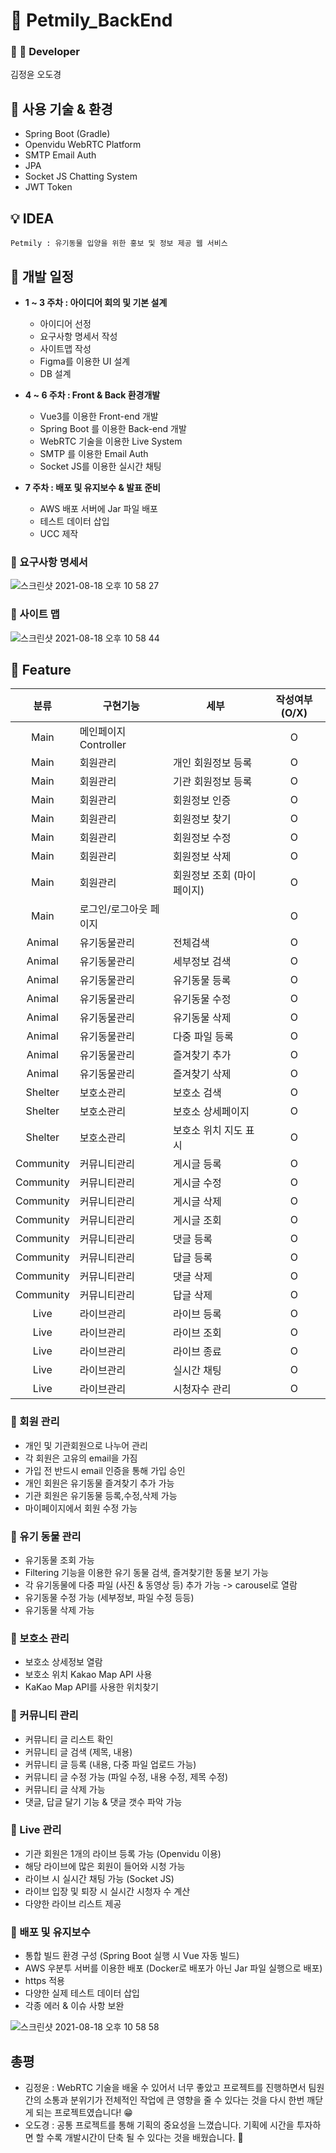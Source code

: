 # 🐶 Petmily_BackEnd

### 👨‍ 👧‍ Developer

김정윤
오도경

## 📑 사용 기술 & 환경

- Spring Boot (Gradle)
- Openvidu WebRTC Platform
- SMTP Email Auth
- JPA
- Socket JS Chatting System
- JWT Token

## 💡 IDEA

```
Petmily : 유기동물 입양을 위한 홍보 및 정보 제공 웹 서비스
```

## 📆 개발 일정

- <Strong>1 ~ 3 주차 : 아이디어 회의 및 기본 설계</Strong>
    - 아이디어 선정
    - 요구사항 명세서 작성
    - 사이트맵 작성
    - Figma를 이용한 UI 설계
    - DB 설계


- <Strong>4 ~ 6 주차 : Front & Back 환경개발</Strong>
    - Vue3를 이용한 Front-end 개발
    - Spring Boot 를 이용한 Back-end 개발
    - WebRTC 기술을 이용한 Live System
    - SMTP 를 이용한 Email Auth
    - Socket JS를 이용한 실시간 채팅


- <Strong>7 주차 : 배포 및 유지보수 & 발표 준비</Strong>
    - AWS 배포 서버에 Jar 파일 배포
    - 테스트 데이터 삽입
    - UCC 제작

### 🧾 요구사항 명세서

![스크린샷 2021-08-18 오후 10 58 27](https://user-images.githubusercontent.com/48318620/129913357-a7370895-ddf8-441b-951f-8824c84c0585.png)

### 🧾 사이트 맵

![스크린샷 2021-08-18 오후 10 58 44](https://user-images.githubusercontent.com/48318620/129913370-43564b6e-628e-4c84-991c-04a9ecee64ef.png)

## 📌 Feature

|분류|구현기능|세부|작성여부(O/X)|
|:---:|---|---|:---:|
|Main|메인페이지 Controller||O|
|Main|회원관리|개인 회원정보 등록|O|
|Main|회원관리|기관 회원정보 등록|O|
|Main|회원관리|회원정보 인증|O|
|Main|회원관리|회원정보 찾기|O|
|Main|회원관리|회원정보 수정|O|
|Main|회원관리|회원정보 삭제|O|
|Main|회원관리|회원정보 조회 (마이페이지)|O|
|Main|로그인/로그아웃 페이지||O|
|Animal|유기동물관리|전체검색|O|
|Animal|유기동물관리|세부정보 검색|O|
|Animal|유기동물관리|유기동물 등록|O|
|Animal|유기동물관리|유기동물 수정|O|
|Animal|유기동물관리|유기동물 삭제|O|
|Animal|유기동물관리|다중 파일 등록|O|
|Animal|유기동물관리|즐겨찾기 추가|O|
|Animal|유기동물관리|즐겨찾기 삭제|O|
|Shelter|보호소관리|보호소 검색|O|
|Shelter|보호소관리|보호소 상세페이지|O|
|Shelter|보호소관리|보호소 위치 지도 표시|O|
|Community|커뮤니티관리|게시글 등록|O|
|Community|커뮤니티관리|게시글 수정|O|
|Community|커뮤니티관리|게시글 삭제|O|
|Community|커뮤니티관리|게시글 조회|O|
|Community|커뮤니티관리|댓글 등록|O|
|Community|커뮤니티관리|답글 등록|O|
|Community|커뮤니티관리|댓글 삭제|O|
|Community|커뮤니티관리|답글 삭제|O|
|Live|라이브관리|라이브 등록|O|
|Live|라이브관리|라이브 조회|O|
|Live|라이브관리|라이브 종료|O|
|Live|라이브관리|실시간 채팅|O|
|Live|라이브관리|시청자수 관리|O|


### 📃 회원 관리

- 개인 및 기관회원으로 나누어 관리
- 각 회원은 고유의 email을 가짐
- 가입 전 반드시 email 인증을 통해 가입 승인
- 개인 회원은 유기동물 즐겨찾기 추가 가능
- 기관 회원은 유기동물 등록,수정,삭제 가능
- 마이페이지에서 회원 수정 가능

### 📃 유기 동물 관리

- 유기동물 조회 가능
- Filtering 기능을 이용한 유기 동물 검색, 즐겨찾기한 동물 보기 가능
- 각 유기동물에 다중 파일 (사진 & 동영상 등) 추가 가능 -> carousel로 열람
- 유기동물 수정 가능 (세부정보, 파일 수정 등등)
- 유기동물 삭제 가능

### 📑 보호소 관리

- 보호소 상세정보 열람
- 보호소 위치 Kakao Map API 사용
- KaKao Map API를 사용한 위치찾기

### 📑 커뮤니티 관리

- 커뮤니티 글 리스트 확인
- 커뮤니티 글 검색 (제목, 내용)
- 커뮤니티 글 등록 (내용, 다중 파일 업로드 가능)
- 커뮤니티 글 수정 가능 (파일 수정, 내용 수정, 제목 수정)
- 커뮤니티 글 삭제 가능
- 댓글, 답글 달기 기능 & 댓글 갯수 파악 가능

### 📑 Live 관리

- 기관 회원은 1개의 라이브 등록 가능 (Openvidu 이용)
- 해당 라이브에 많은 회원이 들어와 시청 가능
- 라이브 시 실시간 채팅 가능 (Socket JS)
- 라이브 입장 및 퇴장 시 실시간 시청자 수 계산
- 다양한 라이브 리스트 제공

### 📑 배포 및 유지보수

- 통합 빌드 환경 구성 (Spring Boot 실행 시 Vue 자동 빌드)
- AWS 우분투 서버를 이용한 배포 (Docker로 배포가 아닌 Jar 파일 실행으로 배포)
- https 적용
- 다양한 실제 테스트 데이터 삽입
- 각종 에러 & 이슈 사항 보완

![스크린샷 2021-08-18 오후 10 58 58](https://user-images.githubusercontent.com/48318620/129913363-d38927a4-cdde-4f9b-b08b-4cd505bfe436.png)

## 총평

- 김정윤 : WebRTC 기술을 배울 수 있어서 너무 좋았고 프로젝트를 진행하면서 팀원간의 소통과 분위기가 전체적인 작업에 큰 영향을 줄 수 있다는 것을 다시 한번 깨닫게 되는 프로젝트였습니다! 😁
- 오도경 : 공통 프로젝트를 통해 기획의 중요성을 느꼈습니다. 기획에 시간을 투자하면 할 수록 개발시간이 단축 될 수 있다는 것을 배웠습니다. 🐶

